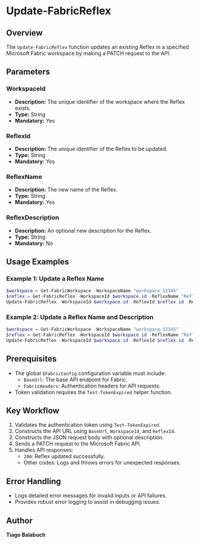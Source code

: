 # Update-FabricReflex

## Overview

The `Update-FabricReflex` function updates an existing Reflex in a specified Microsoft Fabric workspace by making a PATCH request to the API.

## Parameters

### WorkspaceId

- **Description:** The unique identifier of the workspace where the Reflex exists.
- **Type:** String
- **Mandatory:** Yes

### ReflexId

- **Description:** The unique identifier of the Reflex to be updated.
- **Type:** String
- **Mandatory:** Yes

### ReflexName

- **Description:** The new name of the Reflex.
- **Type:** String
- **Mandatory:** Yes

### ReflexDescription

- **Description:** An optional new description for the Reflex.
- **Type:** String
- **Mandatory:** No

## Usage Examples

### Example 1: Update a Reflex Name

```powershell
$workspace = Get-FabricWorkspace -WorkspaceName "workspace-12345"
$reflex = Get-FabricReflex -WorkspaceId $workspace.id -ReflexName "Reflex-67890"
Update-FabricReflex -WorkspaceId $workspace.id -ReflexId $reflex.id -ReflexName "Updated Reflex"
```

### Example 2: Update a Reflex Name and Description

```powershell
$workspace = Get-FabricWorkspace -WorkspaceName "workspace-12345"
$reflex = Get-FabricReflex -WorkspaceId $workspace.id -ReflexName "Reflex-67890"
Update-FabricReflex -WorkspaceId $workspace.id -ReflexId $reflex.id -ReflexName "Updated Reflex" -ReflexDescription "Updated description"
```

## Prerequisites

- The global `$FabricConfig` configuration variable must include:
  - `BaseUrl`: The base API endpoint for Fabric.
  - `FabricHeaders`: Authentication headers for API requests.
- Token validation requires the `Test-TokenExpired` helper function.

## Key Workflow

1. Validates the authentication token using `Test-TokenExpired`.
2. Constructs the API URL using `BaseUrl`, `WorkspaceId`, and `ReflexId`.
3. Constructs the JSON request body with optional description.
4. Sends a PATCH request to the Microsoft Fabric API.
5. Handles API responses:
   - `200`: Reflex updated successfully.
   - Other codes: Logs and throws errors for unexpected responses.

## Error Handling

- Logs detailed error messages for invalid inputs or API failures.
- Provides robust error logging to assist in debugging issues.

## Author

**Tiago Balabuch**

